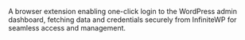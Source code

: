 A browser extension enabling one-click login to the WordPress admin dashboard, fetching data and credentials securely from InfiniteWP for seamless access and management.
